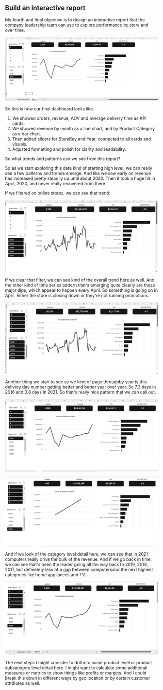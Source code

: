 ## Build an interactive report

My fourth and final objective is to design an interactive report that the company leadership team can use to explore performance by store and over time.

![](/Global_Electronics_Retailer/screenshots/report.png)

So this is how our final dashboard looks like. 

1. We showed orders, revenue, AOV and average delivery time as KPI cards.
2. We showed revenue by month as a line chart, and by Product Category as a bar chart.
3. Then added slicers for StoreKey and Year, connected to all cards and visuals.
4. Adjusted formatting and polish for clarity and readability.

So what trends and patterns can we see from this report? 

So as we start exploring this data kind of starting high level, we can really see a few patterns and trends emerge. And like we saw early on revenue has increased pretty steadily up until about 2020. Then it took a huge hit in April, 2020, and never really recovered from there.
 
If we filtered on online stores, we can see that trend:

![](/Global_Electronics_Retailer/screenshots/online_store_trends.png)

If we clear that filter, we can see kind of the overall trend here as well. 
And the other kind of time series pattern that's emerging quite clearly are these major dips, which appear to happen every April. So something is going on in April. Either the store is closing down or they're not running promotions. 

![](/Global_Electronics_Retailer/screenshots/cleared_filter.png)

Another thing we start to see as we kind of page throughby year is this delivery day number getting better and better year over year.
So 7.3 days in 2016 and 3.8 days in 2021. 
So that's really nice pattern that we can call out. 

![](/Global_Electronics_Retailer/screenshots/delivery_day_2016.png)

![](/Global_Electronics_Retailer/screenshots/delivery_day_2021.png)

And if we look of the category level detail here, we can see that in 2021 computers really drive the bulk of the revenue. And if we go back in time, we can see that's been the leader going all the way back to 2019, 2018, 2017, but definetely less of a gap between computersand the next highest categories like home appliances and TV. 

![](/Global_Electronics_Retailer/screenshots/computers_leader.png)

The next steps I might consider to drill into some product level or product subcategory level detail here. I might want to calculate some additional measures or metrics to show things like profits or margins. And I could break this down in different ways by geo location or by certain customer attributes as well.